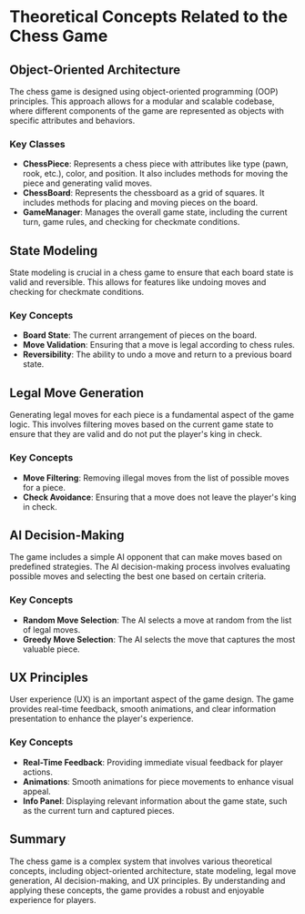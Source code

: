 # Theoretical Concepts Related to the Chess Game

## Object-Oriented Architecture

The chess game is designed using object-oriented programming (OOP) principles. This approach allows for a modular and scalable codebase, where different components of the game are represented as objects with specific attributes and behaviors.

### Key Classes

- **ChessPiece**: Represents a chess piece with attributes like type (pawn, rook, etc.), color, and position. It also includes methods for moving the piece and generating valid moves.
- **ChessBoard**: Represents the chessboard as a grid of squares. It includes methods for placing and moving pieces on the board.
- **GameManager**: Manages the overall game state, including the current turn, game rules, and checking for checkmate conditions.

## State Modeling

State modeling is crucial in a chess game to ensure that each board state is valid and reversible. This allows for features like undoing moves and checking for checkmate conditions.

### Key Concepts

- **Board State**: The current arrangement of pieces on the board.
- **Move Validation**: Ensuring that a move is legal according to chess rules.
- **Reversibility**: The ability to undo a move and return to a previous board state.

## Legal Move Generation

Generating legal moves for each piece is a fundamental aspect of the game logic. This involves filtering moves based on the current game state to ensure that they are valid and do not put the player's king in check.

### Key Concepts

- **Move Filtering**: Removing illegal moves from the list of possible moves for a piece.
- **Check Avoidance**: Ensuring that a move does not leave the player's king in check.

## AI Decision-Making

The game includes a simple AI opponent that can make moves based on predefined strategies. The AI decision-making process involves evaluating possible moves and selecting the best one based on certain criteria.

### Key Concepts

- **Random Move Selection**: The AI selects a move at random from the list of legal moves.
- **Greedy Move Selection**: The AI selects the move that captures the most valuable piece.

## UX Principles

User experience (UX) is an important aspect of the game design. The game provides real-time feedback, smooth animations, and clear information presentation to enhance the player's experience.

### Key Concepts

- **Real-Time Feedback**: Providing immediate visual feedback for player actions.
- **Animations**: Smooth animations for piece movements to enhance visual appeal.
- **Info Panel**: Displaying relevant information about the game state, such as the current turn and captured pieces.

## Summary

The chess game is a complex system that involves various theoretical concepts, including object-oriented architecture, state modeling, legal move generation, AI decision-making, and UX principles. By understanding and applying these concepts, the game provides a robust and enjoyable experience for players.
